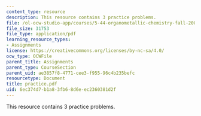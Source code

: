 ```yaml
---
content_type: resource
description: This resource contains 3 practice problems.
file: /ol-ocw-studio-app/courses/5-44-organometallic-chemistry-fall-2004/6ec374d7b1a83fb68d6eec2360381d2f_practice.pdf
file_size: 31753
file_type: application/pdf
learning_resource_types:
- Assignments
license: https://creativecommons.org/licenses/by-nc-sa/4.0/
ocw_type: OCWFile
parent_title: Assignments
parent_type: CourseSection
parent_uid: ae3857f8-4771-cee3-f955-96c4b235befc
resourcetype: Document
title: practice.pdf
uid: 6ec374d7-b1a8-3fb6-8d6e-ec2360381d2f
---
```

This resource contains 3 practice problems.